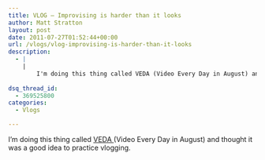 ```yaml
---
title: VLOG – Improvising is harder than it looks
author: Matt Stratton
layout: post
date: 2011-07-27T01:52:44+00:00
url: /vlogs/vlog-improvising-is-harder-than-it-looks
description:
  - |
    |
        I'm doing this thing called VEDA (Video Every Day in August) and thought it was a good idea to practice vlogging.
        
dsq_thread_id:
  - 369525800
categories:
  - Vlogs

---
```

I&#8217;m doing this thing called <a href="https://weblogwevlog.com/2011/07/veda-2011/" target="_blank">VEDA </a>(Video Every Day in August) and thought it was a good idea to practice vlogging.